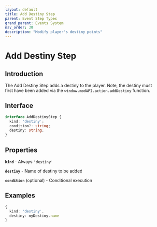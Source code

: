 ```yaml
---
layout: default
title: Add Destiny Step
parent: Event Step Types
grand_parent: Events System
nav_order: 30
description: "Modify player's destiny points"
---
```


# Add Destiny Step

## Introduction

The Add Destiny Step adds a destiny to the player. Note, the destiny must first have been added via the `window.modAPI.action.addDestiny` function.

## Interface

```typescript
interface AddDestinyStep {
  kind: 'destiny';
  condition?: string;
  destiny: string;
}
```

## Properties

**`kind`** - Always `'destiny'`

**`destiny`** - Name of destiny to be added

**`condition`** (optional) - Conditional execution

## Examples

```typescript
{
  kind: 'destiny',
  destiny: myDestiny.name
}
```
